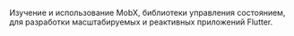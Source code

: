 Изучение и использование MobX, библиотеки управления состоянием, для разработки масштабируемых и реактивных приложений Flutter.